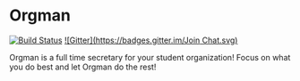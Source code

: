Orgman
======
[![Build Status](https://travis-ci.com/valleyjo/orgman.svg?token=zoo1zAg3ypiJekfNaK7V&branch=master)](https://magnum.travis-ci.com/valleyjo/orgman)
[![Gitter](https://badges.gitter.im/Join Chat.svg)](https://gitter.im/cs-1530-g8/orgman?utm_source=badge&utm_medium=badge&utm_campaign=pr-badge&utm_content=badge)

Orgman is a full time secretary for your student organization! Focus on what you do best and let Orgman do the rest!
